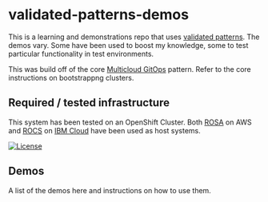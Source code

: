# validated-patterns-demos
This is a learning and demonstrations repo that uses [validated patterns](https://validated-patterns.io). 
The demos vary. Some have been used to boost my knowledge, some to test particular functionality in test environments.

This was build off of the core [Multicloud GitOps](http://validated-patterns.io/multicloud-gitops/) pattern. Refer to the core instructions on bootstrappng clusters.

## Required / tested infrastructure
This system has been tested on an OpenShift Cluster. Both [ROSA](https://aws.amazon.com/rosa/) on AWS and [ROCS](https://www.ibm.com/products/openshift) on [IBM Cloud](https://cloud.ibm.com) have been used as host systems.

[![License](https://img.shields.io/badge/License-Apache%202.0-blue.svg)](https://opensource.org/licenses/Apache-2.0)


## Demos
A list of the demos here and instructions on how to use them.


